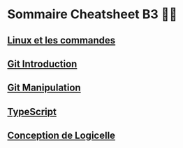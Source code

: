# Sommaire Cheatsheet B3 👩‍💻

## [Linux et les commandes](Installation_Manipulation_Linux.md)
## [Git Introduction](Git_Introduction.md)
## [Git Manipulation](Git_Manipulation.md)
## [TypeScript](Type_Script.md)
## [Conception de Logicelle](Conception_Logicielle.md)


